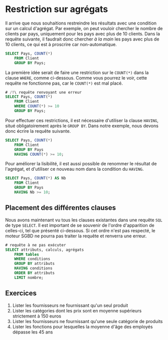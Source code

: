 # Restriction sur agrégats

Il arrive que nous souhaitions restreindre les résultats avec une condition sur un calcul d'agrégat. Par exemple, on peut vouloir chercher le nombre de clients par pays, uniquement pour les pays avec plus de 10 clients. Dans la requête suivante, il faudrait donc chercher *à la main* les pays avec plus de 10 clients, ce qui est à proscrire car non-automatique.

```sql
SELECT Pays, COUNT(*)
    FROM Client
    GROUP BY Pays;
```

La première idée serait de faire une restriction sur le `COUNT(*)` dans la clause `WHERE`, comme ci-dessous. Comme vous pourrez le voir, cette requête ne fonctionne pas, car le `COUNT(*)` est mal placé.

```sql
# /!\ requête renvoyant une erreur
SELECT Pays, COUNT(*) 
    FROM Client
    WHERE COUNT(*) >= 10
    GROUP BY Pays;
```

Pour effectuer ces restrictions, il est nécessaire d'utiliser la clause `HAVING`, situé obligatoirement après le `GROUP BY`. Dans notre exemple, nous devons donc écrire la requête suivante.

```sql
SELECT Pays, COUNT(*) 
    FROM Client
    GROUP BY Pays
    HAVING COUNT(*) >= 10;
```

Pour améliorer la lisibilité, il est aussi possible de renommer le résultat de l'agrégat, et d'utiliser ce nouveau nom dans la condition du `HAVING`.

```sql
SELECT Pays, COUNT(*) AS Nb
    FROM Client
    GROUP BY Pays
    HAVING Nb >= 10;
```

## Placement des différentes clauses

Nous avons maintenant vu tous les clauses existantes dans une requête `SQL` de type `SELECT`. Il est important de se souvenir de l'ordre d'apparition de celles-ci, tel que présenté ci-dessous. Si cet ordre n'est pas respecté, le moteur SGBD ne pourra pas traiter la requête et renverra une erreur.

```sql
# requête à ne pas exécuter
SELECT attributs, calculs, agrégats
	FROM tables
	WHERE conditions
	GROUP BY attributs
	HAVING conditions
	ORDER BY attributs
	LIMIT nombre;
```


## Exercices

1. Lister les fournisseurs ne fournissant qu'un seul produit
2. Lister les catégories dont les prix sont en moyenne supérieurs strictement à 150 euros
3. Lister les fournisseurs ne fournissant qu'une seule catégorie de produits
4. Lister les fonctions pour lesquelles la moyenne d'âge des employés dépasse les 45 ans
